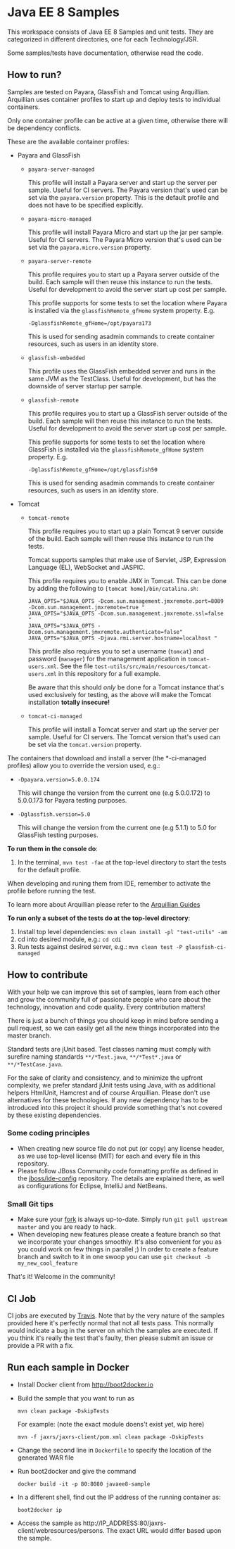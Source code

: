 # Java EE 8 Samples #

This workspace consists of Java EE 8 Samples and unit tests. They are categorized in different directories, one for each Technology/JSR.

Some samples/tests have documentation, otherwise read the code.

## How to run? ##

Samples are tested on Payara, GlassFish and Tomcat using Arquillian. Arquillian uses container profiles to start up and deploy tests to individual containers.

Only one container profile can be active at a given time, otherwise there will be dependency conflicts.

These are the available container profiles:

* Payara and GlassFish
  * ``payara-server-managed``

      This profile will install a Payara server and start up the server per sample.
      Useful for CI servers. The Payara version that's used can be set via the ``payara.version`` property.
      This is the default profile and does not have to be specified explicitly.

   * ``payara-micro-managed``

      This profile will install Payara Micro and start up the jar per sample.
      Useful for CI servers. The Payara Micro version that's used can be set via the ``payara.micro.version`` property.

  * ``payara-server-remote``

      This profile requires you to start up a Payara server outside of the build. Each sample will then
      reuse this instance to run the tests.
      Useful for development to avoid the server start up cost per sample.

      This profile supports for some tests to set the location where Payara is installed via the ``glassfishRemote_gfHome``
      system property. E.g.

      ``-DglassfishRemote_gfHome=/opt/payara173``

      This is used for sending asadmin commands to create container resources, such as users in an identity store.

  * ``glassfish-embedded``

      This profile uses the GlassFish embedded server and runs in the same JVM as the TestClass.
      Useful for development, but has the downside of server startup per sample.

  * ``glassfish-remote``

      This profile requires you to start up a GlassFish server outside of the build. Each sample will then
      reuse this instance to run the tests.
      Useful for development to avoid the server start up cost per sample.

      This profile supports for some tests to set the location where GlassFish is installed via the ``glassfishRemote_gfHome``
      system property. E.g.

      ``-DglassfishRemote_gfHome=/opt/glassfish50``

      This is used for sending asadmin commands to create container resources, such as users in an identity store.

* Tomcat

  * ``tomcat-remote``

      This profile requires you to start up a plain Tomcat 9 server outside of the build. Each sample will then
      reuse this instance to run the tests.

      Tomcat supports samples that make use of Servlet, JSP, Expression Language (EL), WebSocket and JASPIC.

      This profile requires you to enable JMX in Tomcat. This can be done by adding the following to ``[tomcat home]/bin/catalina.sh``:

      ```
      JAVA_OPTS="$JAVA_OPTS -Dcom.sun.management.jmxremote.port=8089 -Dcom.sun.management.jmxremote=true "
      JAVA_OPTS="$JAVA_OPTS -Dcom.sun.management.jmxremote.ssl=false "
      JAVA_OPTS="$JAVA_OPTS -Dcom.sun.management.jmxremote.authenticate=false"
      JAVA_OPTS="$JAVA_OPTS -Djava.rmi.server.hostname=localhost "
      ```

      This profile also requires you to set a username (``tomcat``) and password (``manager``) for the management application in
      ``tomcat-users.xml``. See the file ``test-utils/src/main/resources/tomcat-users.xml`` in this repository for a full example.

      Be aware that this should *only* be done for a Tomcat instance that's used exclusively for testing, as the above will make
      the Tomcat installation **totally insecure!**

  * ``tomcat-ci-managed``

      This profile will install a Tomcat server and start up the server per sample.
      Useful for CI servers. The Tomcat version that's used can be set via the ``tomcat.version`` property.



The containers that download and install a server (the \*-ci-managed profiles) allow you to override the version used, e.g.:

* `-Dpayara.version=5.0.0.174`

    This will change the version from the current one (e.g 5.0.0.172) to 5.0.0.173 for Payara testing purposes.

* `-Dglassfish.version=5.0`

    This will change the version from the current one (e.g 5.1.1) to 5.0 for GlassFish testing purposes.



**To run them in the console do**:

1. In the terminal, ``mvn test -fae`` at the top-level directory to start the tests for the default profile.

When developing and runing them from IDE, remember to activate the profile before running the test.

To learn more about Arquillian please refer to the [Arquillian Guides](http://arquillian.org/guides/)

**To run only a subset of the tests do at the top-level directory**:

1. Install top level dependencies: ``mvn clean install -pl "test-utils" -am``
1. cd into desired module, e.g.: ``cd cdi``
1. Run tests against desired server, e.g.: ``mvn clean test -P glassfish-ci-managed``


## How to contribute ##

With your help we can improve this set of samples, learn from each other and grow the community full of passionate people who care about the technology, innovation and code quality. Every contribution matters!

There is just a bunch of things you should keep in mind before sending a pull request, so we can easily get all the new things incorporated into the master branch.

Standard tests are jUnit based. Test classes naming must comply with surefire naming standards `**/*Test.java`, `**/*Test*.java` or `**/*TestCase.java`.

For the sake of clarity and consistency, and to minimize the upfront complexity, we prefer standard jUnit tests using Java, with as additional helpers HtmlUnit, Hamcrest and of course Arquillian. Please don't use alternatives for these technologies. If any new dependency has to be introduced into this project it should provide something that's not covered by these existing dependencies.


### Some coding principles ###

* When creating new source file do not put (or copy) any license header, as we use top-level license (MIT) for each and every file in this repository.
* Please follow JBoss Community code formatting profile as defined in the [jboss/ide-config](https://github.com/jboss/ide-config#readme) repository. The details are explained there, as well as configurations for Eclipse, IntelliJ and NetBeans.


### Small Git tips ###

* Make sure your [fork](https://help.github.com/articles/fork-a-repo) is always up-to-date. Simply run ``git pull upstream master`` and you are ready to hack.
* When developing new features please create a feature branch so that we incorporate your changes smoothly. It's also convenient for you as you could work on few things in parallel ;) In order to create a feature branch and switch to it in one swoop you can use ``git checkout -b my_new_cool_feature``

That's it! Welcome in the community!

## CI Job ##

CI jobs are executed by [Travis](https://travis-ci.org/javaee-samples/javaee8-samples). Note that by the very nature of the samples provided here it's perfectly normal that not all tests pass. This normally would indicate a bug in the server on which the samples are executed. If you think it's really the test that's faulty, then please submit an issue or provide a PR with a fix.


## Run each sample in Docker

* Install Docker client from http://boot2docker.io
* Build the sample that you want to run as

  ``mvn clean package -DskipTests``

  For example: (note the exact module doens't exist yet, wip here)

  ``mvn -f jaxrs/jaxrs-client/pom.xml clean package -DskipTests``

* Change the second line in ``Dockerfile`` to specify the location of the generated WAR file
* Run boot2docker and give the command

  ``docker build -it -p 80:8080 javaee8-sample``

* In a different shell, find out the IP address of the running container as:

  ``boot2docker ip``

* Access the sample as http://IP_ADDRESS:80/jaxrs-client/webresources/persons. The exact URL would differ based upon the sample.
